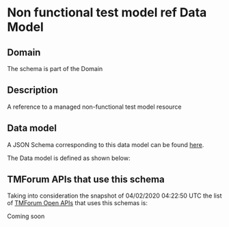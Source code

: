 # Non functional test model ref Data Model

## Domain

The  schema is part of the  Domain

## Description

A reference to a managed non-functional test model resource

## Data model

A JSON Schema corresponding to this data model can be found
[here](https://github.com/tmforum-rand/schemas/blob/candidates/Common/NonFunctionalTestModelRef.schema.json).

The Data model is defined as shown below:




## TMForum APIs that use this schema

Taking into consideration the snapshot of 04/02/2020 04:22:50 UTC the list of [TMForum Open APIs](https://www.tmforum.org/open-apis/) that uses this schemas is:

Coming soon